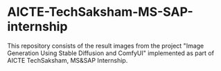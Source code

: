 # AICTE-TechSaksham-MS-SAP-internship

This repository consists of the result images from the project "Image Generation Using Stable Diffusion and ComfyUI" implemented as part of AICTE TechSaksham, MS&SAP Internship.
